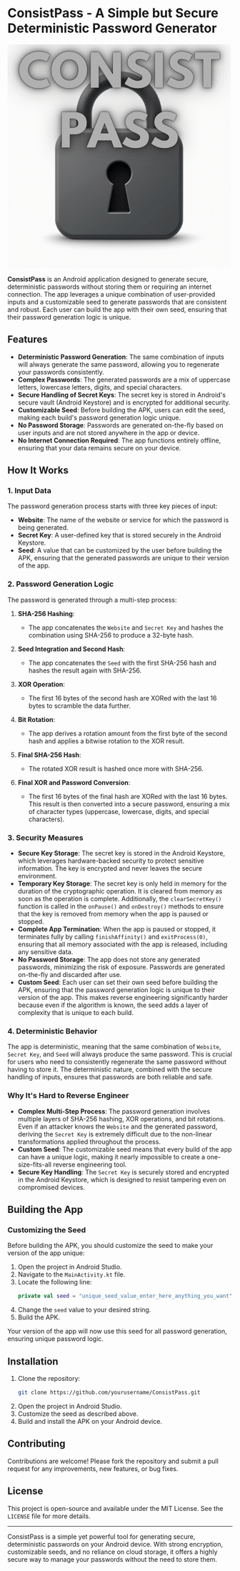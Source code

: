 # ConsistPass - A Simple but Secure Deterministic Password Generator
![Alt Text](icon.png)

**ConsistPass** is an Android application designed to generate secure, deterministic passwords without storing them or requiring an internet connection. The app leverages a unique combination of user-provided inputs and a customizable seed to generate passwords that are consistent and robust. Each user can build the app with their own seed, ensuring that their password generation logic is unique.

## Features

- **Deterministic Password Generation**: The same combination of inputs will always generate the same password, allowing you to regenerate your passwords consistently.
- **Complex Passwords**: The generated passwords are a mix of uppercase letters, lowercase letters, digits, and special characters.
- **Secure Handling of Secret Keys**: The secret key is stored in Android's secure vault (Android Keystore) and is encrypted for additional security.
- **Customizable Seed**: Before building the APK, users can edit the seed, making each build's password generation logic unique.
- **No Password Storage**: Passwords are generated on-the-fly based on user inputs and are not stored anywhere in the app or device.
- **No Internet Connection Required**: The app functions entirely offline, ensuring that your data remains secure on your device.

## How It Works

### 1. Input Data
The password generation process starts with three key pieces of input:
- **Website**: The name of the website or service for which the password is being generated.
- **Secret Key**: A user-defined key that is stored securely in the Android Keystore.
- **Seed**: A value that can be customized by the user before building the APK, ensuring that the generated passwords are unique to their version of the app.

### 2. Password Generation Logic

The password is generated through a multi-step process:

1. **SHA-256 Hashing**: 
   - The app concatenates the `Website` and `Secret Key` and hashes the combination using SHA-256 to produce a 32-byte hash.

2. **Seed Integration and Second Hash**:
   - The app concatenates the `Seed` with the first SHA-256 hash and hashes the result again with SHA-256.

3. **XOR Operation**:
   - The first 16 bytes of the second hash are XORed with the last 16 bytes to scramble the data further.

4. **Bit Rotation**:
   - The app derives a rotation amount from the first byte of the second hash and applies a bitwise rotation to the XOR result.

5. **Final SHA-256 Hash**:
   - The rotated XOR result is hashed once more with SHA-256.

6. **Final XOR and Password Conversion**:
   - The first 16 bytes of the final hash are XORed with the last 16 bytes. This result is then converted into a secure password, ensuring a mix of character types (uppercase, lowercase, digits, and special characters).

### 3. Security Measures

- **Secure Key Storage**: The secret key is stored in the Android Keystore, which leverages hardware-backed security to protect sensitive information. The key is encrypted and never leaves the secure environment.
- **Temporary Key Storage**: The secret key is only held in memory for the duration of the cryptographic operation. It is cleared from memory as soon as the operation is complete. Additionally, the `clearSecretKey()` function is called in the `onPause()` and `onDestroy()` methods to ensure that the key is removed from memory when the app is paused or stopped.
- **Complete App Termination**: When the app is paused or stopped, it terminates fully by calling `finishAffinity()` and `exitProcess(0)`, ensuring that all memory associated with the app is released, including any sensitive data.
- **No Password Storage**: The app does not store any generated passwords, minimizing the risk of exposure. Passwords are generated on-the-fly and discarded after use.
- **Custom Seed**: Each user can set their own seed before building the APK, ensuring that the password generation logic is unique to their version of the app. This makes reverse engineering significantly harder because even if the algorithm is known, the seed adds a layer of complexity that is unique to each build.

### 4. Deterministic Behavior

The app is deterministic, meaning that the same combination of `Website`, `Secret Key`, and `Seed` will always produce the same password. This is crucial for users who need to consistently regenerate the same password without having to store it. The deterministic nature, combined with the secure handling of inputs, ensures that passwords are both reliable and safe.

### Why It's Hard to Reverse Engineer

- **Complex Multi-Step Process**: The password generation involves multiple layers of SHA-256 hashing, XOR operations, and bit rotations. Even if an attacker knows the `Website` and the generated password, deriving the `Secret Key` is extremely difficult due to the non-linear transformations applied throughout the process.
- **Custom Seed**: The customizable seed means that every build of the app can have a unique logic, making it nearly impossible to create a one-size-fits-all reverse engineering tool.
- **Secure Key Handling**: The `Secret Key` is securely stored and encrypted in the Android Keystore, which is designed to resist tampering even on compromised devices.

## Building the App

### Customizing the Seed

Before building the APK, you should customize the seed to make your version of the app unique:

1. Open the project in Android Studio.
2. Navigate to the `MainActivity.kt` file.
3. Locate the following line:
    ```kotlin
    private val seed = "unique_seed_value_enter_here_anything_you_want"
    ```
4. Change the `seed` value to your desired string.
5. Build the APK.

Your version of the app will now use this seed for all password generation, ensuring unique password logic.

## Installation

1. Clone the repository:
    ```sh
    git clone https://github.com/yourusername/ConsistPass.git
    ```
2. Open the project in Android Studio.
3. Customize the seed as described above.
4. Build and install the APK on your Android device.

## Contributing

Contributions are welcome! Please fork the repository and submit a pull request for any improvements, new features, or bug fixes.

## License

This project is open-source and available under the MIT License. See the `LICENSE` file for more details.

---

ConsistPass is a simple yet powerful tool for generating secure, deterministic passwords on your Android device. With strong encryption, customizable seeds, and no reliance on cloud storage, it offers a highly secure way to manage your passwords without the need to store them.
